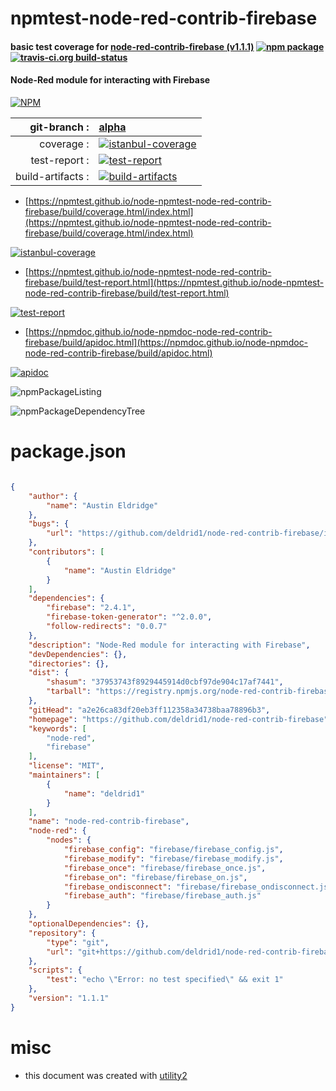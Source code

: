 # npmtest-node-red-contrib-firebase

#### basic test coverage for  [node-red-contrib-firebase (v1.1.1)](https://github.com/deldrid1/node-red-contrib-firebase)  [![npm package](https://img.shields.io/npm/v/npmtest-node-red-contrib-firebase.svg?style=flat-square)](https://www.npmjs.org/package/npmtest-node-red-contrib-firebase) [![travis-ci.org build-status](https://api.travis-ci.org/npmtest/node-npmtest-node-red-contrib-firebase.svg)](https://travis-ci.org/npmtest/node-npmtest-node-red-contrib-firebase)

#### Node-Red module for interacting with Firebase

[![NPM](https://nodei.co/npm/node-red-contrib-firebase.png?downloads=true&downloadRank=true&stars=true)](https://www.npmjs.com/package/node-red-contrib-firebase)

| git-branch : | [alpha](https://github.com/npmtest/node-npmtest-node-red-contrib-firebase/tree/alpha)|
|--:|:--|
| coverage : | [![istanbul-coverage](https://npmtest.github.io/node-npmtest-node-red-contrib-firebase/build/coverage.badge.svg)](https://npmtest.github.io/node-npmtest-node-red-contrib-firebase/build/coverage.html/index.html)|
| test-report : | [![test-report](https://npmtest.github.io/node-npmtest-node-red-contrib-firebase/build/test-report.badge.svg)](https://npmtest.github.io/node-npmtest-node-red-contrib-firebase/build/test-report.html)|
| build-artifacts : | [![build-artifacts](https://npmtest.github.io/node-npmtest-node-red-contrib-firebase/glyphicons_144_folder_open.png)](https://github.com/npmtest/node-npmtest-node-red-contrib-firebase/tree/gh-pages/build)|

- [https://npmtest.github.io/node-npmtest-node-red-contrib-firebase/build/coverage.html/index.html](https://npmtest.github.io/node-npmtest-node-red-contrib-firebase/build/coverage.html/index.html)

[![istanbul-coverage](https://npmtest.github.io/node-npmtest-node-red-contrib-firebase/build/screenCapture.buildCi.browser.%252Ftmp%252Fbuild%252Fcoverage.lib.html.png)](https://npmtest.github.io/node-npmtest-node-red-contrib-firebase/build/coverage.html/index.html)

- [https://npmtest.github.io/node-npmtest-node-red-contrib-firebase/build/test-report.html](https://npmtest.github.io/node-npmtest-node-red-contrib-firebase/build/test-report.html)

[![test-report](https://npmtest.github.io/node-npmtest-node-red-contrib-firebase/build/screenCapture.buildCi.browser.%252Ftmp%252Fbuild%252Ftest-report.html.png)](https://npmtest.github.io/node-npmtest-node-red-contrib-firebase/build/test-report.html)

- [https://npmdoc.github.io/node-npmdoc-node-red-contrib-firebase/build/apidoc.html](https://npmdoc.github.io/node-npmdoc-node-red-contrib-firebase/build/apidoc.html)

[![apidoc](https://npmdoc.github.io/node-npmdoc-node-red-contrib-firebase/build/screenCapture.buildCi.browser.%252Ftmp%252Fbuild%252Fapidoc.html.png)](https://npmdoc.github.io/node-npmdoc-node-red-contrib-firebase/build/apidoc.html)

![npmPackageListing](https://npmtest.github.io/node-npmtest-node-red-contrib-firebase/build/screenCapture.npmPackageListing.svg)

![npmPackageDependencyTree](https://npmtest.github.io/node-npmtest-node-red-contrib-firebase/build/screenCapture.npmPackageDependencyTree.svg)



# package.json

```json

{
    "author": {
        "name": "Austin Eldridge"
    },
    "bugs": {
        "url": "https://github.com/deldrid1/node-red-contrib-firebase/issues"
    },
    "contributors": [
        {
            "name": "Austin Eldridge"
        }
    ],
    "dependencies": {
        "firebase": "2.4.1",
        "firebase-token-generator": "^2.0.0",
        "follow-redirects": "0.0.7"
    },
    "description": "Node-Red module for interacting with Firebase",
    "devDependencies": {},
    "directories": {},
    "dist": {
        "shasum": "37953743f8929445914d0cbf97de904c17af7441",
        "tarball": "https://registry.npmjs.org/node-red-contrib-firebase/-/node-red-contrib-firebase-1.1.1.tgz"
    },
    "gitHead": "a2e26ca83df20eb3ff112358a34738baa78896b3",
    "homepage": "https://github.com/deldrid1/node-red-contrib-firebase",
    "keywords": [
        "node-red",
        "firebase"
    ],
    "license": "MIT",
    "maintainers": [
        {
            "name": "deldrid1"
        }
    ],
    "name": "node-red-contrib-firebase",
    "node-red": {
        "nodes": {
            "firebase_config": "firebase/firebase_config.js",
            "firebase_modify": "firebase/firebase_modify.js",
            "firebase_once": "firebase/firebase_once.js",
            "firebase_on": "firebase/firebase_on.js",
            "firebase_ondisconnect": "firebase/firebase_ondisconnect.js",
            "firebase_auth": "firebase/firebase_auth.js"
        }
    },
    "optionalDependencies": {},
    "repository": {
        "type": "git",
        "url": "git+https://github.com/deldrid1/node-red-contrib-firebase.git"
    },
    "scripts": {
        "test": "echo \"Error: no test specified\" && exit 1"
    },
    "version": "1.1.1"
}
```



# misc
- this document was created with [utility2](https://github.com/kaizhu256/node-utility2)
